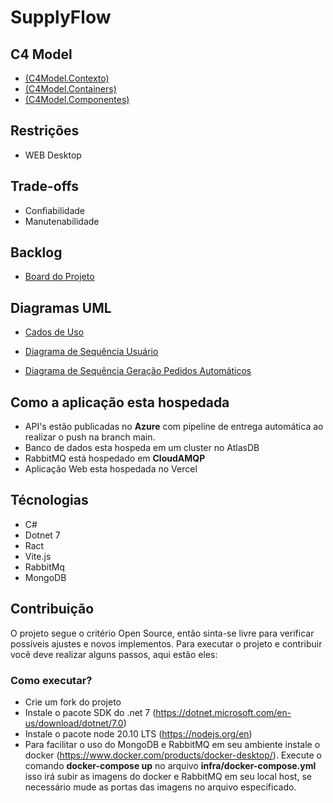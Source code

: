 # SupplyFlow

## C4 Model

- [(C4Model.Contexto)](https://drive.google.com/file/d/1VSJ5fRvzJEzwLn7JBGe3nAu40cpLjjBe/view?usp=drive_link)
- [(C4Model.Containers)](https://drive.google.com/file/d/1JsUiNJ1vfnW-01cuZCHTYmnyuxkWclcy/view?usp=sharing)
- [(C4Model.Componentes)](https://drive.google.com/file/d/1hpJ1y6vrj-9h3Ka2L9MQdXEUGbs5Mw0w/view?usp=drive_link)

## Restrições

- WEB Desktop

## Trade-offs

- Confiabilidade
- Manutenabilidade

## Backlog

- [Board do Projeto](https://github.com/users/Tomasi/projects/2)

## Diagramas UML

- [Cados de Uso](https://drive.google.com/file/d/13gdoXdUy9TaRNPD85DMjGmPWb4XYUIg-/view?usp=sharing)

- [Diagrama de Sequência Usuário](https://drive.google.com/file/d/10HpHJ4Tb2HKy8uGdD7xmqnosM2g6FF-h/view?usp=sharing)
- [Diagrama de Sequência Geração Pedidos Automáticos](https://drive.google.com/file/d/1sN6TdM1TAUOIj4k8psJ89cS7fWrN1Ukp/view?usp=sharing)

## Como a aplicação esta hospedada

- API's estão publicadas no <b>Azure</b> com pipeline de entrega automática ao realizar o push na branch main.
- Banco de dados esta hospeda em um cluster no AtlasDB
- RabbitMQ está hospedado em <b>CloudAMQP</b>
- Aplicação Web esta hospedada no Vercel

## Técnologias

- C#
- Dotnet 7
- Ract
- Vite.js
- RabbitMq
- MongoDB

## Contribuição

O projeto segue o critério Open Source, então sinta-se livre para verificar possíveis ajustes e novos implementos. Para executar o projeto e contribuir você deve realizar alguns passos, aqui estão eles:

### Como executar?

- Crie um fork do projeto
- Instale o pacote SDK do .net 7 (https://dotnet.microsoft.com/en-us/download/dotnet/7.0)
- Instale o pacote node 20.10 LTS (https://nodejs.org/en)
- Para facilitar o uso do MongoDB e RabbitMQ em seu ambiente instale o docker (https://www.docker.com/products/docker-desktop/). Execute o comando <b>docker-compose up</b> no arquivo <b>infra/docker-compose.yml</b> isso irá subir as imagens do docker e RabbitMQ em seu local host, se necessário mude as portas das imagens no arquivo específicado.




